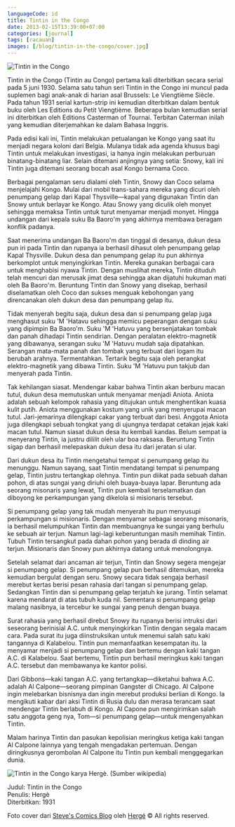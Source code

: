 ```yaml
---
languageCode: id
title: Tintin in the Congo
date: 2013-02-15T13:39:00+07:00
categories: [journal]
tags: [racauan]
images: [/blog/tintin-in-the-congo/cover.jpg]
---
```

![Tintin in the Congo](cover.jpg)

Tintin in the Congo (Tintin au Congo) pertama kali diterbitkan secara serial pada 5 juni 1930. Selama satu tahun seri Tintin in the Congo ini muncul pada suplemen bagi anak-anak di harian asal Brussels: Le Viengtième Siècle. Pada tahun 1931 serial kartun-strip ini kemudian diterbitkan dalam bentuk buku oleh Les Editions du Petit Viengtième. Beberapa bulan kemudian serial ini diterbitkan oleh Editions Casterman of Tournai. Terbitan Caterman inilah yang kemudian diterjemahkan ke dalam Bahasa Inggris.

Pada edisi kali ini, Tintin melakukan petualangan ke Kongo yang saat itu menjadi negara koloni dari Belgia. Mulanya tidak ada agenda khusus bagi Tintin untuk melakukan investigasi, ia hanya ingin melakukan perburuan binatang-binatang liar. Selain ditemani anjingnya yang setia: Snowy, kali ini Tintin juga ditemani seorang bocah asal Kongo bernama Coco.

Berbagai pengalaman seru dialami oleh Tintin, Snowy dan Coco selama menjelajahi Kongo. Mulai dari mobil trans-sahara mereka yang dicuri oleh penumpang gelap dari Kapal Thysville—kapal yang digunakan Tintin dan Snowy untuk berlayar ke Kongo. Atau Snowy yang diculik oleh monyet sehingga memaksa Tintin untuk turut menyamar menjadi monyet. Hingga undangan dari kepala suku Ba Baoro'm yang akhirnya membawa beragam konflik padanya.

Saat menerima undangan Ba Baoro'm dan tinggal di desanya, dukun desa pun iri pada Tintin dan rupanya ia berhasil dihasut oleh penumpang gelap Kapal Thysville. Dukun desa dan penumpang gelap itu pun akhirnya berkomplot untuk menyingkirkan Tintin. Mereka gunakan berbagai cara untuk menghabisi nyawa Tintin. Dengan muslihat mereka, Tintin dituduh telah mencuri dan merusak jimat desa sehingga akan dijatuhi hukuman mati oleh Ba Baoro'm. Beruntung Tintin dan Snowy yang disekap, berhasil diselamatkan oleh Coco dan sukses menguak kebohongan yang direncanakan oleh dukun desa dan penumpang gelap itu.

Tidak menyerah begitu saja, dukun desa dan si penumpang gelap juga menghasut suku 'M 'Hatavu sehingga memicu peperangan dengan suku yang dipimpin Ba Baoro'm. Suku 'M 'Hatuvu yang bersenjatakan tombak dan panah dihadapi Tintin sendirian. Dengan peralatan elektro-magnetik yang dibawanya, serangan suku 'M 'Hatuvu mudah saja dipatahkan. Serangan mata-mata panah dan tombak yang terbuat dari logam itu berubah arahnya. Termentahkan. Tertarik begitu saja oleh perangkat elektro-magnetik yang dibawa Tintin. Suku 'M 'Hatuvu pun takjub dan menyerah pada Tintin.

Tak kehilangan siasat. Mendengar kabar bahwa Tintin akan berburu macan tutul, dukun desa memutuskan untuk menyamar menjadi Aniota. Aniota adalah sebuah kelompok rahasia yang ditujukan untuk menghentikan kuasa kulit putih. Aniota menggunakan kostum yang unik yang menyerupai macan tutul. Jari-jemarinya dilengkapi cakar yang terbuat dari besi. Anggota Aniota juga dilengkapi sebuah tongkat yang di ujungnya terdapat cetakan jejak kaki macan tutul. Namun siasat dukun desa itu kembali kandas. Belum sempat ia menyerang Tintin, ia justru dililit oleh ular boa raksasa. Beruntung Tintin sigap dan berhasil melepaskan dukun desa itu dari jeratan si ular.

Dari dukun desa itu Tintin mengetahui tempat si penumpang gelap itu menunggu. Namun sayang, saat Tintin mendatangi tempat si penumpang gelap, Tintin justru tertangkap olehnya. Tintin pun diikat pada sebuah dahan pohon, di atas sungai yang diriuhi oleh buaya-buaya lapar. Beruntung ada seorang misonaris yang lewat, Tintin pun kembali terselamatkan dan diboyong ke perkampungan yang dikelola si misionaris tersebut.

Si penumpang gelap yang tak mudah menyerah itu pun menyusupi perkampungan si misionaris. Dengan menyamar sebagai seorang misonaris, ia berhasil melumpuhkan Tintin dan membuangnya ke sungai yang berhulu ke sebuah air terjun. Namun lagi-lagi keberuntungan masih memihak Tintin. Tubuh Tintin tersangkut pada dahan pohon yang berada di dinding air terjun. Misionaris dan Snowy pun akhirnya datang untuk menolongnya.

Setelah selamat dari ancaman air terjun, Tintin dan Snowy segera mengejar si penumpang gelap. Si penumpang gelap pun berhasil ditemukan, mereka kemudian bergulat dengan seru. Snowy secara tidak sengaja berhasil merebut kertas berisi pesan rahasia dari tangan si penumpang gelap. Sedangkan Tintin dan si penumpang gelap terjatuh ke jurang. Tintin selamat karena mendarat di atas tubuh kuda nil. Sementara si penumpang gelap malang nasibnya, ia tercebur ke sungai yang penuh dengan buaya.

Surat rahasia yang berhasil direbut Snowy itu rupanya berisi intruksi dari seseorang berinisial A.C. untuk menyingkirkan Tintin dengan segala macam cara. Pada surat itu juga diinstruksikan untuk menemui salah satu kaki tangannya di Kalabelou. Tintin pun memanfaatkan kesempatan itu. Ia menyamar menjadi si penumpang gelap dan bertemu dengan kaki tangan A.C. di Kalabelou. Saat bertemu, Tintin pun berhasil meringkus kaki tangan A.C. tersebut dan membawanya ke kantor polisi.

Dari Gibbons—kaki tangan A.C. yang tertangkap—diketahui bahwa A.C. adalah Al Calpone—seorang pimpinan Gangster di Chicago. Al Calpone ingin melebarkan bisnisnya dan ingin merebut produksi berlian di Kongo. Ia mengikuti kabar dari aksi Tintin di Rusia dulu dan merasa terancam saat mendengar Tintin berlabuh di Kongo. Al Capone pun mengirimkan salah satu anggota geng nya, Tom—si penumpang gelap—untuk mengenyahkan Tintin.

Malam harinya Tintin dan pasukan kepolisian meringkus ketiga kaki tangan Al Calpone lainnya yang tengah mengadakan pertemuan. Dengan diringkusnya gerombolan Al Calpone itu Tintin pun kembali menggegarkan dunia.

![Tintin in the Congo karya Hergè. (Sumber [wikipedia](https://en.wikipedia.org/wiki/File:The_Adventures_of_Tintin_-_02_-_Tintin_in_the_Congo.jpg))](01-tintin-in-the-congo.jpg)

Judul: Tintin in the Congo\
Penulis: Hergè\
Diterbitkan: 1931

Foto cover dari [Steve's Comics Blog](http://graysonfan.blogspot.se/2013/05/back-by-popular-demand.html) oleh [Hergé](http://en.tintin.com/) © All rights reserved.
